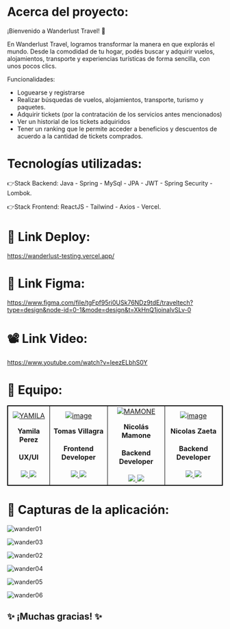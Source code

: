 # Acerca del proyecto: 
¡Bienvenido a Wanderlust Travel! 👋

En Wanderlust Travel, logramos transformar la manera en que explorás el mundo. Desde la comodidad de tu hogar, podés buscar y adquirir vuelos, alojamientos, transporte y experiencias turísticas de forma sencilla, con unos pocos clics. 

Funcionalidades:
-	Loguearse y registrarse
-	Realizar búsquedas de vuelos, alojamientos, transporte, turismo y paquetes.
-	Adquirir tickets (por la contratación de los servicios antes mencionados)
-	Ver un historial de los tickets adquiridos
-	Tener un ranking que le permite acceder a beneficios y descuentos de acuerdo a la cantidad de tickets comprados.


# Tecnologías utilizadas: 
👉Stack Backend: Java - Spring - MySql - JPA - JWT - Spring Security - Lombok.

👉Stack Frontend: ReactJS - Tailwind - Axios - Vercel.


# 🚀 Link Deploy:

https://wanderlust-testing.vercel.app/

# 🎨 Link Figma:

https://www.figma.com/file/tgFpf95ri0USk76NDz9tdE/traveltech?type=design&node-id=0-1&mode=design&t=XkHnQ1joinalvSLv-0

# 📽️ Link Video:

https://www.youtube.com/watch?v=IeezELbhS0Y

# 💪 Equipo: 
<table align="center" style="border: 1px #000000 solid">
	<tbody align="center">
		<tr>
			<td style="border: 1px #000000 solid">
<a href='https://postimg.cc/JyqJR5P8' target='_blank'><img src='https://i.postimg.cc/JyqJR5P8/YAMILA.jpg' border='0' alt='YAMILA'/></a>
        <h4 style="margin-top: 1rem;">Yamila Perez</h4>
        <h4 style="margin-top: 1rem;">UX/UI</h4>
          <a href="https://www.behance.net/yamiperezDG" target="_blank">
            <img src="https://img.shields.io/static/v1?style=for-the-badge&message=Behance&color=1769FF&logo=behance&logoColor=FFFFFF&label="/>
          </a>
          <a href="https://ar.linkedin.com/in/yamila-p%C3%A9rez-dg" target="_blank">
            <img src="https://img.shields.io/badge/linkedin%20-%230077B5.svg?&style=for-the-badge&logo=linkedin&logoColor=white"/>
          </a>
      </td>
         <td style="border: 1px #000000 solid">
        <a href='https://postimg.cc/hQ7HWd1n' target='_blank'><img src='https://i.postimg.cc/hQ7HWd1n/image.jpg' border='0' alt='image'/></a>
        <h4 style="margin-top: 1rem;">Tomas Villagra</h4>
        <h4 style="margin-top: 1rem;">Frontend Developer</h4>
          <a href="https://github.com/TomasFE1" target="_blank">
            <img src="https://img.shields.io/static/v1?style=for-the-badge&message=GitHub&color=172B4D&logo=GitHub&logoColor=FFFFFF&label="/>
          </a>
          <a href="https://www.linkedin.com/in/" target="_blank">
            <img src="https://img.shields.io/badge/linkedin%20-%230077B5.svg?&style=for-the-badge&logo=linkedin&logoColor=white"/>
          </a>
      </td>
			<td style="border: 1px #000000 solid">
<a href='https://postimg.cc/QBs1LygS' target='_blank'><img src='https://i.postimg.cc/QBs1LygS/MAMONE.jpg' border='0' alt='MAMONE'/></a>
        <h4 style="margin-top: 1rem;">Nicolás Mamone</h4>
        <h4 style="margin-top: 1rem;">Backend Developer</h4>
          <a href="https://github.com/nicolasmamone" target="_blank">
            <img src="https://img.shields.io/static/v1?style=for-the-badge&message=GitHub&color=172B4D&logo=GitHub&logoColor=FFFFFF&label="/>
          </a>
          <a href="https://ar.linkedin.com/in/nicolas-mamone-5b43b51b2" target="_blank">
            <img src="https://img.shields.io/badge/linkedin%20-%230077B5.svg?&style=for-the-badge&logo=linkedin&logoColor=white"/>
          </a>
      </td>
            <td style="border: 1px #000000 solid">
       <a href='https://postimg.cc/JyvQZkm9' target='_blank'><img src='https://i.postimg.cc/JyvQZkm9/image.jpg' border='0' alt='image'/></a>
        <h4 style="margin-top: 1rem;">Nicolas Zaeta</h4>
        <h4 style="margin-top: 1rem;">Backend Developer</h4>
          <a href="https://github.com/nzaeta" target="_blank">
            <img src="https://img.shields.io/static/v1?style=for-the-badge&message=GitHub&color=172B4D&logo=GitHub&logoColor=FFFFFF&label="/>
          </a>
          <a href="https://www.linkedin.com/in/zaetanicolas/" target="_blank">
            <img src="https://img.shields.io/badge/linkedin%20-%230077B5.svg?&style=for-the-badge&logo=linkedin&logoColor=white"/>
          </a>
      </td>
	</tbody>
</table>

# 📸 Capturas de la aplicación: 

![wander01](https://github.com/nzaeta/wanderlust/assets/106348660/8c78cf8c-361b-4874-8027-2f44639c5635)

![wander03](https://github.com/nzaeta/wanderlust/assets/106348660/2beb8af6-d864-4857-a516-cd518b4d958d)

![wander02](https://github.com/nzaeta/wanderlust/assets/106348660/24ddde16-3eb1-4f95-b068-eb6a69e02488)

![wander04](https://github.com/nzaeta/wanderlust/assets/106348660/06f87674-c4f1-48ab-a242-ddf5e1a05859)

![wander05](https://github.com/nzaeta/wanderlust/assets/106348660/a4e15a66-df2e-419d-9ee0-748bf0ca0ee1)

![wander06](https://github.com/nzaeta/wanderlust/assets/106348660/a6c4116f-6603-42d9-b3df-36bd473d39e5)

## ✨ ¡Muchas gracias! ✨
